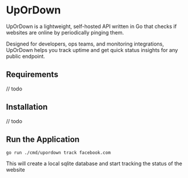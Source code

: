 # UpOrDown
UpOrDown is a lightweight, self-hosted API written in Go that checks if websites are online by periodically pinging them. 

Designed for developers, ops teams, and monitoring integrations, UpOrDown helps you track uptime and get quick status insights for any public endpoint.

## Requirements
// todo

## Installation
// todo

## Run the Application
```shell
go run ./cmd/upordown track facebook.com
```
This will create a local sqlite database and start tracking the status of the website